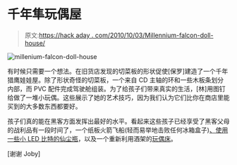 # 千年隼玩偶屋

> 原文:[https://hack aday . com/2010/10/03/Millennium-falcon-doll-house/](https://hackaday.com/2010/10/03/millennium-falcon-doll-house/)

![](../Images/da6a027052e42c4b70aba877218f2f3b.png "millenium-falcon-doll-house")

有时候只需要一个想法。在旧货店发现的切菜板的形状促使[保罗]建造了一个千年猎鹰娃娃屋。除了形状奇怪的切菜板，一个来自 CD 主轴的环和一些木板条划分内部，而 PVC 配件完成驾驶舱组装。为了给孩子们带来真实的生活，[林]用图钉给做了一堆小玩偶。这些展示了她的艺术技巧，因为我们认为它们比你在商店里能买到的大多数东西都要好。

孩子们真的能在黑客方面发挥出最好的水平。看起来这些孩子已经享受了黑客父母的战利品有一段时间了，一个纸板火箭飞船(轻而易举地击败任何冰箱盒子)[、使用一些小 LED 比特的仙尘瓶](http://www.fangletronics.com/2010/05/pixie-dust-bottles.html)，以及一个重新利用酒架的[玩偶床](http://www.fangletronics.com/2010/06/upcycling-wine-rack-to-doll-bed.html)。

[谢谢 Joby]